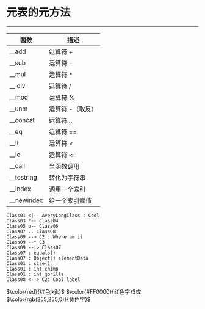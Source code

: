 <!--
 * @Descripttion: 
 * @version: 
 * @Author: fuanlei
 * @Date: 2019-10-01 09:27:26
 * @LastEditors: fuanlei
 * @LastEditTime: 2019-10-01 09:57:25
 -->
# 元表的元方法
-----
|函数|	描述|
|-----|--------------|
|__add|	运算符 +|
|__sub |	运算符 -|
|__mul |	运算符 * |
|__ div	|运算符 / |
|__mod	|运算符 %|
|__unm	|运算符 -（取反）|
|__concat|	运算符 ..|
|__eq	|运算符 ==|
|__lt	|运算符 <|
|__le	|运算符 <=|
|__call	|当函数调用|
|__tostring|	转化为字符串|
|__index|	调用一个索引|
|__newindex|	给一个索引赋值|


``` ClassDiagram
Class01 <|-- AveryLongClass : Cool
Class03 *-- Class04
Class05 o-- Class06
Class07 .. Class08
Class09 --> C2 : Where am i?
Class09 --* C3
Class09 --|> Class07
Class07 : equals()
Class07 : Object[] elementData
Class01 : size()
Class01 : int chimp
Class01 : int gorilla
Class08 <--> C2: Cool label
```

$\color{red}{红色jkjk}$
$\color{#FF0000}{红色字}$或$\color{rgb(255,255,0)}{黄色字}$
